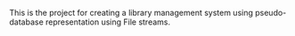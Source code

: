 This is the project for creating a library management system using 
pseudo-database representation using File streams.
